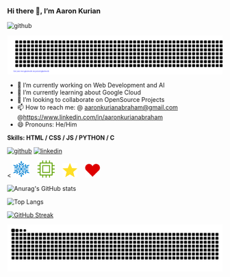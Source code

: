 <!---
AaronKurian/AaronKurian is a ✨ special ✨ repository because its `README.md` (this file) appears on your GitHub profile.
You can click the Preview link to take a look at your changes.
--->
### Hi there 👋, I’m Aaron Kurian
![github](https://github.com/AaronKurian)

![git art](https://github.com/AaronKurian/AaronKurian/blob/main/gitartwork.svg)



- 🔭 I’m currently working on  Web Development and AI 
- 🌱 I’m currently learning about Google Cloud 
- 💞️ I’m looking to collaborate on OpenSource Projects  
- 📫 How to reach me: @ aaronkurianabraham@gmail.com @https://www.linkedin.com/in/aaronkurianabraham 
- 😄 Pronouns: He/Him

**Skills:  HTML / CSS / JS / PYTHON / C**


[<img src='https://cdn.jsdelivr.net/npm/simple-icons@3.0.1/icons/github.svg' alt='github' height='40'>](https://github.com/AaronKurian)   [<img src='https://cdn.jsdelivr.net/npm/simple-icons@3.0.1/icons/linkedin.svg' alt='linkedin' height='40'>](https://www.linkedin.com/in/aaronkurianabraham/)  

<
<a href='https://archiveprogram.github.com/'><img src='https://raw.githubusercontent.com/acervenky/animated-github-badges/master/assets/acbadge.gif' width='40' height='40'></a>   <a href='https://docs.github.com/en/developers'><img src='https://raw.githubusercontent.com/acervenky/animated-github-badges/master/assets/devbadge.gif' width='40' height='40'></a>   <a href='https://stars.github.com/'><img src='https://raw.githubusercontent.com/acervenky/animated-github-badges/master/assets/starbadge.gif' width='35' height='35'></a>    <a href='https://docs.github.com/en/github/supporting-the-open-source-community-with-github-sponsors'><img src='https://raw.githubusercontent.com/acervenky/animated-github-badges/master/assets/sponsorbadge.gif' width='35' height='35'></a>
>


                                                                                                                                                                                                                                                                                                                                                                                                                                                                                                                                                         

![Anurag's GitHub stats](https://github-readme-stats.vercel.app/api?username=aaronkurian&show_icons=true&theme=chartreuse-dark)     

![Top Langs](https://github-readme-stats.vercel.app/api/top-langs/?username=aaronkurian&layout=compact&theme=chartreuse-dark)
                                                                                                                                   
[![GitHub Streak](http://github-readme-streak-stats.herokuapp.com?user=aaronkurian&theme=chartreuse-dark&hide_border=false&date_format=M%20j%5B%2C%20Y%5D&mode=weekly)](https://git.io/streak-stats)
                                                                                                                                                                                                                                                                                                                                                                                                               

![snake gif](https://github.com/AaronKurian/AaronKurian/blob/output/github-contribution-grid-snake-dark.svg)


